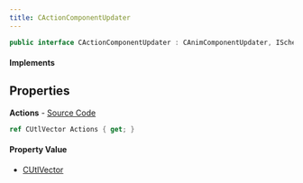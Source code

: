 ```yaml
---
title: CActionComponentUpdater
---
```


```csharp
public interface CActionComponentUpdater : CAnimComponentUpdater, ISchemaClass<CAnimComponentUpdater>, ISchemaClass<CActionComponentUpdater>, ISchemaField, ISchemaClass, INativeHandle
```

#### Implements

## Properties

**Actions** - [Source Code](https://github.com/swiftly-solution/swiftlys2/blob/master/managed/src/SwiftlyS2.Generated/Schemas/Interfaces/CActionComponentUpdater.cs#L17)

```csharp
ref CUtlVector Actions { get; }
```

#### Property Value

- [CUtlVector](/docs/api/shared/natives/cutlvector)


